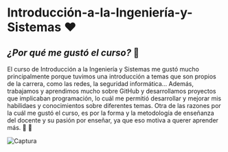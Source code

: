 # **Introducción-a-la-Ingeniería-y-Sistemas** :heart:

## *¿Por qué me gustó el curso?*  :thinking:

El curso de Introducción a la Ingeniería y Sistemas me gustó mucho principalmente porque tuvimos una introducción a temas que son propios de la carrera, como las redes, la seguridad informática... Además, trabajamos y aprendimos mucho sobre GitHub y desarrollamos proyectos que implicaban programación, lo cuál me permitió desarrollar y mejorar mis habilidaes y conocimientos sobre diferentes temas. Otra de las razones por la cuál me gustó el curso, es por la forma y la metodología de enseñanza del docente y su pasión por enseñar, ya que eso motiva a querer aprender más.  :muscle: :brain:

![Captura](https://www.galileo.edu/fisicc/files/2020/06/preview_video_fisicc-compressor.jpg)

